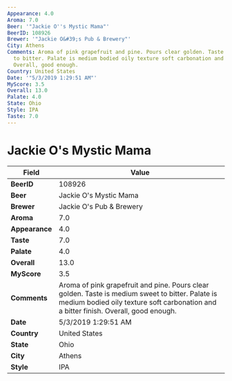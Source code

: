 ```yaml
---
Appearance: 4.0
Aroma: 7.0
Beer: '"Jackie O''s Mystic Mama"'
BeerID: 108926
Brewer: '"Jackie O&#39;s Pub & Brewery"'
City: Athens
Comments: Aroma of pink grapefruit and pine. Pours clear golden. Taste is medium sweet
  to bitter. Palate is medium bodied oily texture soft carbonation and a bitter finish.
  Overall, good enough.
Country: United States
Date: '"5/3/2019 1:29:51 AM"'
MyScore: 3.5
Overall: 13.0
Palate: 4.0
State: Ohio
Style: IPA
Taste: 7.0
---
```


# Jackie O's Mystic Mama

| Field         | Value |
|---------------|-------|
| **BeerID** | 108926 |
| **Beer** | Jackie O's Mystic Mama |
| **Brewer** | Jackie O&#39;s Pub & Brewery |
| **Aroma** | 7.0 |
| **Appearance** | 4.0 |
| **Taste** | 7.0 |
| **Palate** | 4.0 |
| **Overall** | 13.0 |
| **MyScore** | 3.5 |
| **Comments** | Aroma of pink grapefruit and pine. Pours clear golden. Taste is medium sweet to bitter. Palate is medium bodied oily texture soft carbonation and a bitter finish. Overall, good enough. |
| **Date** | 5/3/2019 1:29:51 AM |
| **Country** | United States |
| **State** | Ohio |
| **City** | Athens |
| **Style** | IPA |
